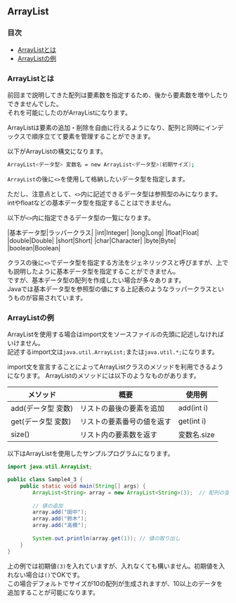 ## ArrayList

### 目次
* [ArrayListとは](#sec1)
* [ArrayListの例](#sec2)

### <a name="sec1"></a>ArrayListとは
前回まで説明してきた配列は要素数を指定するため、後から要素数を増やしたりできませんでした。  
それを可能にしたのがArrayListになります。  

ArrayListは要素の追加・削除を自由に行えるようになり、配列と同時にインデックスで順序立てて要素を管理することができます。

以下がArrayListの構文になります。

```sh
ArrayList<データ型> 変数名 = new ArrayList<データ型>(初期サイズ);
```

`ArrayList`の後に`<>`を使用して格納したいデータ型を指定します。

ただし、注意点として、`<>`内に記述できるデータ型は参照型のみになります。
intやfloatなどの基本データ型を指定することはできません。

以下が`<>`内に指定できるデータ型の一覧になります。

|基本データ型|ラッパークラス|
|int|Integer|
|long|Long|
|float|Float|
|double|Double|
|short|Short|
|char|Character|
|byte|Byte|
|boolean|Boolean|

クラスの後に`<>`でデータ型を指定する方法をジェネリックスと呼びますが、上でも説明したように基本データ型を指定することができません。  
ですが、基本データ型の配列を作成したい場合が多々あります。  
Javaでは基本データ型を参照型の値にする上記表のようなラッパークラスというものが容易されています。

### <a name="sec2"></a>ArrayListの例
ArrayListを使用する場合はimport文をソースファイルの先頭に記述しなければいけません。  
記述するimport文は`java.util.ArrayList;`または`java.util.*;`になります。  

import文を宣言することによってArrayListクラスのメソッドを利用できるようになります。
ArrayListのメソッドには以下のようなものがあります。

|メソッド|概要|使用例|
|------|-----|-------|
|add(データ型 変数)|リストの最後の要素を追加|add(int i)|
|get(データ型 変数)|リストの要素番号の値を返す|get(int i)|
|size()|リスト内の要素数を返す|変数名.size|

以下はArrayListを使用したサンプルプログラムになります。

```java
import java.util.ArrayList;

public class Sample4_3 {
	public static void main(String[] args) {
		ArrayList<String> array = new ArrayList<String>(3);  // 配列の宣言
		
		// 値の追加
		array.add("田中");
		array.add("鈴木");
		array.add("高橋");
		
		System.out.println(array.get(1)); // 値の取り出し
	}
}
```

上の例では初期値`(3)`を入れていますが、入れなくても構いません。初期値を入れない場合は`()`でOKです。  
この場合デフォルトでサイズが10の配列が生成されますが、10以上のデータを追加することが可能になります。
